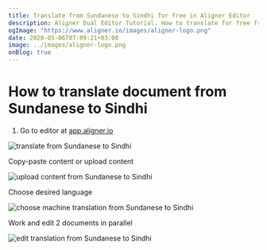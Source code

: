 ```yaml
---
title: Translate from Sundanese to Sindhi for free in Aligner Editor
description: Aligner Dual Editor Tutorial. How to translate for free from Sundanese to Sindhi. Aligner is multilingual document management platform. 
ogImage: "https://www.aligner.io/images/aligner-logo.png"
date: 2020-05-06T07:09:21+03:00
image: ../images/aligner-logo.png
onBlog: true
---
```


# How to translate document from Sundanese to Sindhi

1. Go to editor at [app.aligner.io](https://app.aligner.io "Aligner App web page")

![translate from Sundanese to Sindhi](../aligner-blank-editor.png "translate from Sundanese to Sindhi")

Copy-paste content or upload content

![upload content from Sundanese to Sindhi](../aligner-uploaded-document.png "upload content from Sundanese to Sindhi")

Choose desired language

![choose machine translation from Sundanese to Sindhi](../aligner-language-dropdown.png "choose machine translation from Sundanese to Sindhi")

Work and edit 2 documents in parallel

![edit translation from Sundanese to Sindhi](../aligner-double-sitded-editor.png "edit translation from Sundanese to Sindhi")

